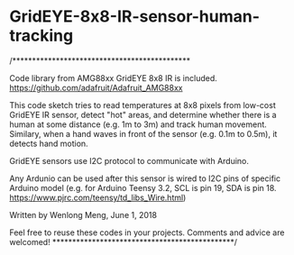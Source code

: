 # GridEYE-8x8-IR-sensor-human-tracking

/*********************************************

Code library from AMG88xx GridEYE 8x8 IR is included.
https://github.com/adafruit/Adafruit_AMG88xx

This code sketch tries to read temperatures at 8x8 pixels from low-cost GridEYE IR sensor,
detect "hot" areas, and determine whether there is a human at some distance (e.g. 1m to 3m)
and track human movement. Similary, when a hand waves in front of the sensor
(e.g. 0.1m to 0.5m), it detects hand motion.

GridEYE sensors use I2C protocol to communicate with Arduino.

Any Ardunio can be used after this sensor is wired to I2C pins of specific Arduino model
(e.g. for Arduino Teensy 3.2, SCL is pin 19, SDA is pin 18.
https://www.pjrc.com/teensy/td_libs_Wire.html)

Written by Wenlong Meng, June 1, 2018

Feel free to reuse these codes in your projects.
Comments and advice are welcomed!
**********************************************/
